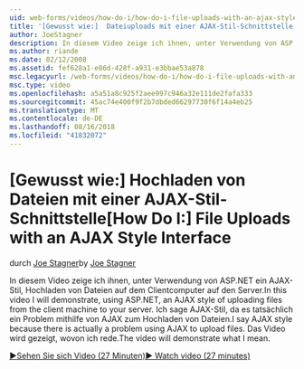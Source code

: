 ```yaml
---
uid: web-forms/videos/how-do-i/how-do-i-file-uploads-with-an-ajax-style-interface
title: '[Gewusst wie:]  Dateiuploads mit einer AJAX-Stil-Schnittstelle | Microsoft-Dokumentation'
author: JoeStagner
description: In diesem Video zeige ich ihnen, unter Verwendung von ASP.NET ein AJAX-Stil, Hochladen von Dateien auf dem Clientcomputer auf den Server. Ich sage AJAX-Stil, da gibt es ein...
ms.author: riande
ms.date: 02/12/2008
ms.assetid: fef628a1-e86d-428f-a931-e3bbae53a878
msc.legacyurl: /web-forms/videos/how-do-i/how-do-i-file-uploads-with-an-ajax-style-interface
msc.type: video
ms.openlocfilehash: a5a51a8c925f2aee997c946a32e111de2fafa333
ms.sourcegitcommit: 45ac74e400f9f2b7dbded66297730f6f14a4eb25
ms.translationtype: MT
ms.contentlocale: de-DE
ms.lasthandoff: 08/16/2018
ms.locfileid: "41832072"
---
```

<a name="how-do-i--file-uploads-with-an-ajax-style-interface"></a><span data-ttu-id="7948f-104">[Gewusst wie:]  Hochladen von Dateien mit einer AJAX-Stil-Schnittstelle</span><span class="sxs-lookup"><span data-stu-id="7948f-104">[How Do I:]  File Uploads with an AJAX Style Interface</span></span>
====================
<span data-ttu-id="7948f-105">durch [Joe Stagner](https://github.com/JoeStagner)</span><span class="sxs-lookup"><span data-stu-id="7948f-105">by [Joe Stagner](https://github.com/JoeStagner)</span></span>

<span data-ttu-id="7948f-106">In diesem Video zeige ich ihnen, unter Verwendung von ASP.NET ein AJAX-Stil, Hochladen von Dateien auf dem Clientcomputer auf den Server.</span><span class="sxs-lookup"><span data-stu-id="7948f-106">In this video I will demonstrate, using ASP.NET, an AJAX style of uploading files from the client machine to your server.</span></span> <span data-ttu-id="7948f-107">Ich sage AJAX-Stil, da es tatsächlich ein Problem mithilfe von AJAX zum Hochladen von Dateien.</span><span class="sxs-lookup"><span data-stu-id="7948f-107">I say AJAX style because there is actually a problem using AJAX to upload files.</span></span> <span data-ttu-id="7948f-108">Das Video wird gezeigt, wovon ich rede.</span><span class="sxs-lookup"><span data-stu-id="7948f-108">The video will demonstrate what I mean.</span></span>

[<span data-ttu-id="7948f-109">&#9654;Sehen Sie sich Video (27 Minuten)</span><span class="sxs-lookup"><span data-stu-id="7948f-109">&#9654; Watch video (27 minutes)</span></span>](https://channel9.msdn.com/Blogs/ASP-NET-Site-Videos/how-do-i-file-uploads-with-an-ajax-style-interface)
